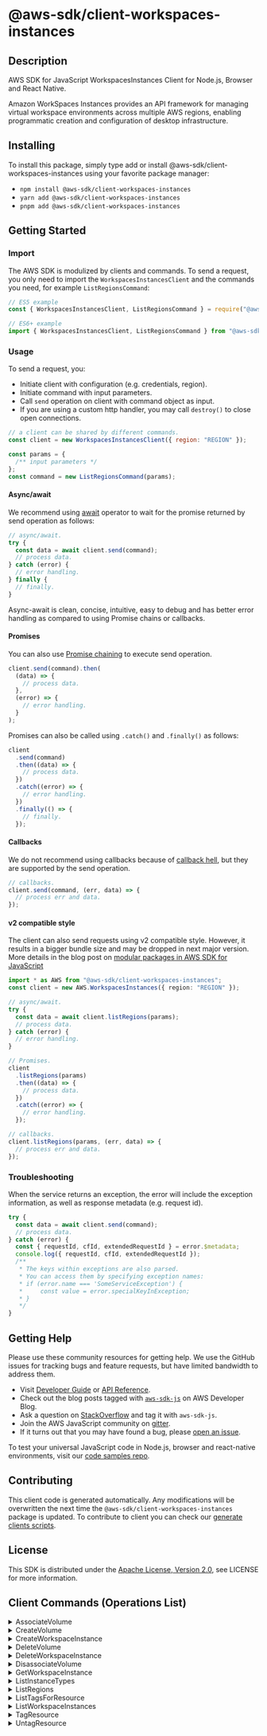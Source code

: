 <!-- generated file, do not edit directly -->

# @aws-sdk/client-workspaces-instances

## Description

AWS SDK for JavaScript WorkspacesInstances Client for Node.js, Browser and React Native.

<p>Amazon WorkSpaces Instances provides an API framework for managing virtual workspace environments across multiple AWS regions, enabling programmatic creation and configuration of desktop infrastructure.</p>

## Installing

To install this package, simply type add or install @aws-sdk/client-workspaces-instances
using your favorite package manager:

- `npm install @aws-sdk/client-workspaces-instances`
- `yarn add @aws-sdk/client-workspaces-instances`
- `pnpm add @aws-sdk/client-workspaces-instances`

## Getting Started

### Import

The AWS SDK is modulized by clients and commands.
To send a request, you only need to import the `WorkspacesInstancesClient` and
the commands you need, for example `ListRegionsCommand`:

```js
// ES5 example
const { WorkspacesInstancesClient, ListRegionsCommand } = require("@aws-sdk/client-workspaces-instances");
```

```ts
// ES6+ example
import { WorkspacesInstancesClient, ListRegionsCommand } from "@aws-sdk/client-workspaces-instances";
```

### Usage

To send a request, you:

- Initiate client with configuration (e.g. credentials, region).
- Initiate command with input parameters.
- Call `send` operation on client with command object as input.
- If you are using a custom http handler, you may call `destroy()` to close open connections.

```js
// a client can be shared by different commands.
const client = new WorkspacesInstancesClient({ region: "REGION" });

const params = {
  /** input parameters */
};
const command = new ListRegionsCommand(params);
```

#### Async/await

We recommend using [await](https://developer.mozilla.org/en-US/docs/Web/JavaScript/Reference/Operators/await)
operator to wait for the promise returned by send operation as follows:

```js
// async/await.
try {
  const data = await client.send(command);
  // process data.
} catch (error) {
  // error handling.
} finally {
  // finally.
}
```

Async-await is clean, concise, intuitive, easy to debug and has better error handling
as compared to using Promise chains or callbacks.

#### Promises

You can also use [Promise chaining](https://developer.mozilla.org/en-US/docs/Web/JavaScript/Guide/Using_promises#chaining)
to execute send operation.

```js
client.send(command).then(
  (data) => {
    // process data.
  },
  (error) => {
    // error handling.
  }
);
```

Promises can also be called using `.catch()` and `.finally()` as follows:

```js
client
  .send(command)
  .then((data) => {
    // process data.
  })
  .catch((error) => {
    // error handling.
  })
  .finally(() => {
    // finally.
  });
```

#### Callbacks

We do not recommend using callbacks because of [callback hell](http://callbackhell.com/),
but they are supported by the send operation.

```js
// callbacks.
client.send(command, (err, data) => {
  // process err and data.
});
```

#### v2 compatible style

The client can also send requests using v2 compatible style.
However, it results in a bigger bundle size and may be dropped in next major version. More details in the blog post
on [modular packages in AWS SDK for JavaScript](https://aws.amazon.com/blogs/developer/modular-packages-in-aws-sdk-for-javascript/)

```ts
import * as AWS from "@aws-sdk/client-workspaces-instances";
const client = new AWS.WorkspacesInstances({ region: "REGION" });

// async/await.
try {
  const data = await client.listRegions(params);
  // process data.
} catch (error) {
  // error handling.
}

// Promises.
client
  .listRegions(params)
  .then((data) => {
    // process data.
  })
  .catch((error) => {
    // error handling.
  });

// callbacks.
client.listRegions(params, (err, data) => {
  // process err and data.
});
```

### Troubleshooting

When the service returns an exception, the error will include the exception information,
as well as response metadata (e.g. request id).

```js
try {
  const data = await client.send(command);
  // process data.
} catch (error) {
  const { requestId, cfId, extendedRequestId } = error.$metadata;
  console.log({ requestId, cfId, extendedRequestId });
  /**
   * The keys within exceptions are also parsed.
   * You can access them by specifying exception names:
   * if (error.name === 'SomeServiceException') {
   *     const value = error.specialKeyInException;
   * }
   */
}
```

## Getting Help

Please use these community resources for getting help.
We use the GitHub issues for tracking bugs and feature requests, but have limited bandwidth to address them.

- Visit [Developer Guide](https://docs.aws.amazon.com/sdk-for-javascript/v3/developer-guide/welcome.html)
  or [API Reference](https://docs.aws.amazon.com/AWSJavaScriptSDK/v3/latest/index.html).
- Check out the blog posts tagged with [`aws-sdk-js`](https://aws.amazon.com/blogs/developer/tag/aws-sdk-js/)
  on AWS Developer Blog.
- Ask a question on [StackOverflow](https://stackoverflow.com/questions/tagged/aws-sdk-js) and tag it with `aws-sdk-js`.
- Join the AWS JavaScript community on [gitter](https://gitter.im/aws/aws-sdk-js-v3).
- If it turns out that you may have found a bug, please [open an issue](https://github.com/aws/aws-sdk-js-v3/issues/new/choose).

To test your universal JavaScript code in Node.js, browser and react-native environments,
visit our [code samples repo](https://github.com/aws-samples/aws-sdk-js-tests).

## Contributing

This client code is generated automatically. Any modifications will be overwritten the next time the `@aws-sdk/client-workspaces-instances` package is updated.
To contribute to client you can check our [generate clients scripts](https://github.com/aws/aws-sdk-js-v3/tree/main/scripts/generate-clients).

## License

This SDK is distributed under the
[Apache License, Version 2.0](http://www.apache.org/licenses/LICENSE-2.0),
see LICENSE for more information.

## Client Commands (Operations List)

<details>
<summary>
AssociateVolume
</summary>

[Command API Reference](https://docs.aws.amazon.com/AWSJavaScriptSDK/v3/latest/client/workspaces-instances/command/AssociateVolumeCommand/) / [Input](https://docs.aws.amazon.com/AWSJavaScriptSDK/v3/latest/Package/-aws-sdk-client-workspaces-instances/Interface/AssociateVolumeCommandInput/) / [Output](https://docs.aws.amazon.com/AWSJavaScriptSDK/v3/latest/Package/-aws-sdk-client-workspaces-instances/Interface/AssociateVolumeCommandOutput/)

</details>
<details>
<summary>
CreateVolume
</summary>

[Command API Reference](https://docs.aws.amazon.com/AWSJavaScriptSDK/v3/latest/client/workspaces-instances/command/CreateVolumeCommand/) / [Input](https://docs.aws.amazon.com/AWSJavaScriptSDK/v3/latest/Package/-aws-sdk-client-workspaces-instances/Interface/CreateVolumeCommandInput/) / [Output](https://docs.aws.amazon.com/AWSJavaScriptSDK/v3/latest/Package/-aws-sdk-client-workspaces-instances/Interface/CreateVolumeCommandOutput/)

</details>
<details>
<summary>
CreateWorkspaceInstance
</summary>

[Command API Reference](https://docs.aws.amazon.com/AWSJavaScriptSDK/v3/latest/client/workspaces-instances/command/CreateWorkspaceInstanceCommand/) / [Input](https://docs.aws.amazon.com/AWSJavaScriptSDK/v3/latest/Package/-aws-sdk-client-workspaces-instances/Interface/CreateWorkspaceInstanceCommandInput/) / [Output](https://docs.aws.amazon.com/AWSJavaScriptSDK/v3/latest/Package/-aws-sdk-client-workspaces-instances/Interface/CreateWorkspaceInstanceCommandOutput/)

</details>
<details>
<summary>
DeleteVolume
</summary>

[Command API Reference](https://docs.aws.amazon.com/AWSJavaScriptSDK/v3/latest/client/workspaces-instances/command/DeleteVolumeCommand/) / [Input](https://docs.aws.amazon.com/AWSJavaScriptSDK/v3/latest/Package/-aws-sdk-client-workspaces-instances/Interface/DeleteVolumeCommandInput/) / [Output](https://docs.aws.amazon.com/AWSJavaScriptSDK/v3/latest/Package/-aws-sdk-client-workspaces-instances/Interface/DeleteVolumeCommandOutput/)

</details>
<details>
<summary>
DeleteWorkspaceInstance
</summary>

[Command API Reference](https://docs.aws.amazon.com/AWSJavaScriptSDK/v3/latest/client/workspaces-instances/command/DeleteWorkspaceInstanceCommand/) / [Input](https://docs.aws.amazon.com/AWSJavaScriptSDK/v3/latest/Package/-aws-sdk-client-workspaces-instances/Interface/DeleteWorkspaceInstanceCommandInput/) / [Output](https://docs.aws.amazon.com/AWSJavaScriptSDK/v3/latest/Package/-aws-sdk-client-workspaces-instances/Interface/DeleteWorkspaceInstanceCommandOutput/)

</details>
<details>
<summary>
DisassociateVolume
</summary>

[Command API Reference](https://docs.aws.amazon.com/AWSJavaScriptSDK/v3/latest/client/workspaces-instances/command/DisassociateVolumeCommand/) / [Input](https://docs.aws.amazon.com/AWSJavaScriptSDK/v3/latest/Package/-aws-sdk-client-workspaces-instances/Interface/DisassociateVolumeCommandInput/) / [Output](https://docs.aws.amazon.com/AWSJavaScriptSDK/v3/latest/Package/-aws-sdk-client-workspaces-instances/Interface/DisassociateVolumeCommandOutput/)

</details>
<details>
<summary>
GetWorkspaceInstance
</summary>

[Command API Reference](https://docs.aws.amazon.com/AWSJavaScriptSDK/v3/latest/client/workspaces-instances/command/GetWorkspaceInstanceCommand/) / [Input](https://docs.aws.amazon.com/AWSJavaScriptSDK/v3/latest/Package/-aws-sdk-client-workspaces-instances/Interface/GetWorkspaceInstanceCommandInput/) / [Output](https://docs.aws.amazon.com/AWSJavaScriptSDK/v3/latest/Package/-aws-sdk-client-workspaces-instances/Interface/GetWorkspaceInstanceCommandOutput/)

</details>
<details>
<summary>
ListInstanceTypes
</summary>

[Command API Reference](https://docs.aws.amazon.com/AWSJavaScriptSDK/v3/latest/client/workspaces-instances/command/ListInstanceTypesCommand/) / [Input](https://docs.aws.amazon.com/AWSJavaScriptSDK/v3/latest/Package/-aws-sdk-client-workspaces-instances/Interface/ListInstanceTypesCommandInput/) / [Output](https://docs.aws.amazon.com/AWSJavaScriptSDK/v3/latest/Package/-aws-sdk-client-workspaces-instances/Interface/ListInstanceTypesCommandOutput/)

</details>
<details>
<summary>
ListRegions
</summary>

[Command API Reference](https://docs.aws.amazon.com/AWSJavaScriptSDK/v3/latest/client/workspaces-instances/command/ListRegionsCommand/) / [Input](https://docs.aws.amazon.com/AWSJavaScriptSDK/v3/latest/Package/-aws-sdk-client-workspaces-instances/Interface/ListRegionsCommandInput/) / [Output](https://docs.aws.amazon.com/AWSJavaScriptSDK/v3/latest/Package/-aws-sdk-client-workspaces-instances/Interface/ListRegionsCommandOutput/)

</details>
<details>
<summary>
ListTagsForResource
</summary>

[Command API Reference](https://docs.aws.amazon.com/AWSJavaScriptSDK/v3/latest/client/workspaces-instances/command/ListTagsForResourceCommand/) / [Input](https://docs.aws.amazon.com/AWSJavaScriptSDK/v3/latest/Package/-aws-sdk-client-workspaces-instances/Interface/ListTagsForResourceCommandInput/) / [Output](https://docs.aws.amazon.com/AWSJavaScriptSDK/v3/latest/Package/-aws-sdk-client-workspaces-instances/Interface/ListTagsForResourceCommandOutput/)

</details>
<details>
<summary>
ListWorkspaceInstances
</summary>

[Command API Reference](https://docs.aws.amazon.com/AWSJavaScriptSDK/v3/latest/client/workspaces-instances/command/ListWorkspaceInstancesCommand/) / [Input](https://docs.aws.amazon.com/AWSJavaScriptSDK/v3/latest/Package/-aws-sdk-client-workspaces-instances/Interface/ListWorkspaceInstancesCommandInput/) / [Output](https://docs.aws.amazon.com/AWSJavaScriptSDK/v3/latest/Package/-aws-sdk-client-workspaces-instances/Interface/ListWorkspaceInstancesCommandOutput/)

</details>
<details>
<summary>
TagResource
</summary>

[Command API Reference](https://docs.aws.amazon.com/AWSJavaScriptSDK/v3/latest/client/workspaces-instances/command/TagResourceCommand/) / [Input](https://docs.aws.amazon.com/AWSJavaScriptSDK/v3/latest/Package/-aws-sdk-client-workspaces-instances/Interface/TagResourceCommandInput/) / [Output](https://docs.aws.amazon.com/AWSJavaScriptSDK/v3/latest/Package/-aws-sdk-client-workspaces-instances/Interface/TagResourceCommandOutput/)

</details>
<details>
<summary>
UntagResource
</summary>

[Command API Reference](https://docs.aws.amazon.com/AWSJavaScriptSDK/v3/latest/client/workspaces-instances/command/UntagResourceCommand/) / [Input](https://docs.aws.amazon.com/AWSJavaScriptSDK/v3/latest/Package/-aws-sdk-client-workspaces-instances/Interface/UntagResourceCommandInput/) / [Output](https://docs.aws.amazon.com/AWSJavaScriptSDK/v3/latest/Package/-aws-sdk-client-workspaces-instances/Interface/UntagResourceCommandOutput/)

</details>
